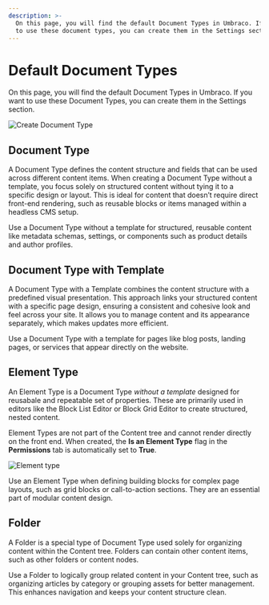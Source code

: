 ```yaml
---
description: >-
  On this page, you will find the default Document Types in Umbraco. If you want
  to use these document types, you can create them in the Settings section.
---
```


# Default Document Types

On this page, you will find the default Document Types in Umbraco. If you want to use these Document Types, you can create them in the Settings section.

![Create Document Type](/15/umbraco-cms/fundamentals/data/images/CreateDoctype.png)

## Document Type

A Document Type defines the content structure and fields that can be used across different content items.  When creating a Document Type without a template, you focus solely on structured content without tying it to a specific design or layout. This is ideal for content that doesn’t require direct front-end rendering, such as reusable blocks or items managed within a headless CMS setup.

Use a Document Type without a template for structured, reusable content like metadata schemas, settings, or components such as product details and author profiles.

## Document Type with Template

A Document Type with a Template combines the content structure with a predefined visual presentation. This approach links your structured content with a specific page design, ensuring a consistent and cohesive look and feel across your site. It allows you to manage content and its appearance separately, which makes updates more efficient.

Use a Document Type with a template for pages like blog posts, landing pages, or services that appear directly on the website.

## Element Type

An Element Type is a Document Type *without a template* designed for reusabale and repeatable set of properties. These are primarily used in editors like the Block List Editor or Block Grid Editor to create structured, nested content.

Element Types are not part of the Content tree and cannot render directly on the front end. When created, the **Is an Element Type** flag in the **Permissions** tab is automatically set to **True**.

![Element type](/15/umbraco-cms/fundamentals/data/images/element-type.png)

Use an Element Type when defining building blocks for complex page layouts, such as grid blocks or call-to-action sections. They are an essential part of modular content design.

## Folder

A Folder is a special type of Document Type used solely for organizing content within the Content tree. Folders can contain other content items, such as other folders or content nodes.

Use a Folder to logically group related content in your Content tree, such as organizing articles by category or grouping assets for better management. This enhances navigation and keeps your content structure clean.
